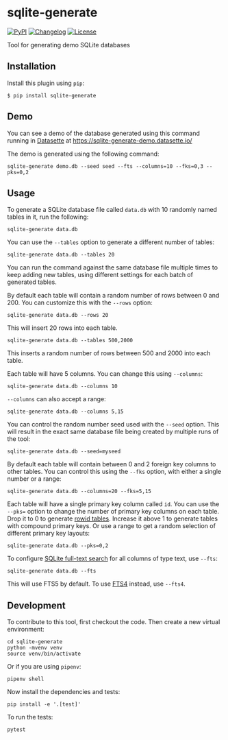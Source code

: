 # sqlite-generate

[![PyPI](https://img.shields.io/pypi/v/sqlite-generate.svg)](https://pypi.org/project/sqlite-generate/)
[![Changelog](https://img.shields.io/github/v/release/simonw/sqlite-generate?label=changelog)](https://github.com/simonw/sqlite-generate/releases)
[![License](https://img.shields.io/badge/license-Apache%202.0-blue.svg)](https://github.com/simonw/sqlite-generate/blob/master/LICENSE)

Tool for generating demo SQLite databases

## Installation

Install this plugin using `pip`:

    $ pip install sqlite-generate

## Demo

You can see a demo of the database generated using this command running in [Datasette](https://github.com/simonw/datasette) at https://sqlite-generate-demo.datasette.io/

The demo is generated using the following command:

    sqlite-generate demo.db --seed seed --fts --columns=10 --fks=0,3 --pks=0,2

## Usage

To generate a SQLite database file called `data.db` with 10 randomly named tables in it, run the following:

    sqlite-generate data.db

You can use the `--tables` option to generate a different number of tables:

    sqlite-generate data.db --tables 20

You can run the command against the same database file multiple times to keep adding new tables, using different settings for each batch of generated tables.

By default each table will contain a random number of rows between 0 and 200. You can customize this with the `--rows` option:

    sqlite-generate data.db --rows 20

This will insert 20 rows into each table.

    sqlite-generate data.db --tables 500,2000

This inserts a random number of rows between 500 and 2000 into each table.

Each table will have 5 columns. You can change this using `--columns`:

    sqlite-generate data.db --columns 10

`--columns` can also accept a range:

    sqlite-generate data.db --columns 5,15

You can control the random number seed used with the `--seed` option. This will result in the exact same database file being created by multiple runs of the tool:

    sqlite-generate data.db --seed=myseed

By default each table will contain between 0 and 2 foreign key columns to other tables. You can control this using the `--fks` option, with either a single number or a range:

    sqlite-generate data.db --columns=20 --fks=5,15

Each table will have a single primary key column called `id`. You can use the `--pks=` option to change the number of primary key columns on each table. Drop it to 0 to generate [rowid tables](https://www.sqlite.org/rowidtable.html). Increase it above 1 to generate tables with compound primary keys. Or use a range to get a random selection of different primary key layouts:

    sqlite-generate data.db --pks=0,2

To configure [SQLite full-text search](https://www.sqlite.org/fts5.html) for all columns of type text, use `--fts`:

    sqlite-generate data.db --fts

This will use FTS5 by default. To use [FTS4](https://www.sqlite.org/fts3.html) instead, use `--fts4`.

## Development

To contribute to this tool, first checkout the code. Then create a new virtual environment:

    cd sqlite-generate
    python -mvenv venv
    source venv/bin/activate

Or if you are using `pipenv`:

    pipenv shell

Now install the dependencies and tests:

    pip install -e '.[test]'

To run the tests:

    pytest

